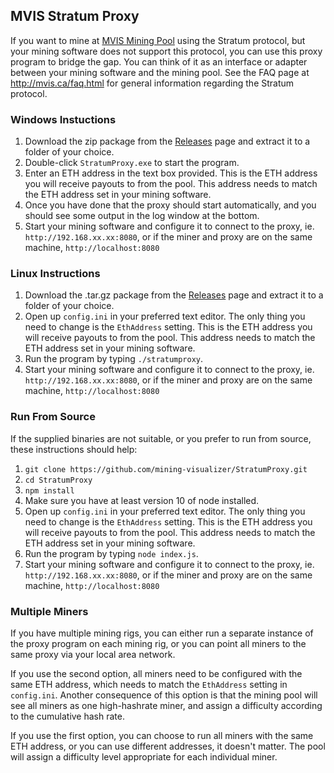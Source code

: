 ## MVIS Stratum Proxy ##

If you want to mine at [MVIS Mining Pool](http://mvis.ca) using the Stratum protocol, but your mining software does not support this protocol, you can use this proxy program to bridge the gap. You can think of it as an interface or adapter between your mining software and the mining pool.  See the FAQ page at http://mvis.ca/faq.html for general information regarding the Stratum protocol.


### Windows Instuctions

1. Download the zip package from the [Releases](https://github.com/mining-visualizer/StratumProxy/releases) page and extract it to a folder of your choice.
1. Double-click `StratumProxy.exe` to start the program.  
1. Enter an ETH address in the text box provided. This is the ETH address you will receive payouts to from the pool. This address needs to match the ETH address set in your mining software.
1. Once you have done that the proxy should start automatically, and you should see some output in the log window at the bottom.
1. Start your mining software and configure it to connect to the proxy, ie. `http://192.168.xx.xx:8080`, or if the miner and proxy are on the same machine, `http://localhost:8080`

### Linux Instructions

1. Download the .tar.gz package from the [Releases](https://github.com/mining-visualizer/StratumProxy/releases) page and extract it to a folder of your choice. 
2. Open up `config.ini` in your preferred text editor.  The only thing you need to change is the `EthAddress` setting.  This is the ETH address you will receive payouts to from the pool.  This address needs to match the ETH address set in your mining software.
3. Run the program by typing `./stratumproxy`.
4. Start your mining software and configure it to connect to the proxy, ie. `http://192.168.xx.xx:8080`, or if the miner and proxy are on the same machine, `http://localhost:8080`

### Run From Source

If the supplied binaries are not suitable, or you prefer to run from source, these instructions should help:

1. `git clone https://github.com/mining-visualizer/StratumProxy.git`
2. `cd StratumProxy`
3. `npm install`
4. Make sure you have at least version 10 of node installed.
5. Open up `config.ini` in your preferred text editor.  The only thing you need to change is the `EthAddress` setting.  This is the ETH address you will receive payouts to from the pool.  This address needs to match the ETH address set in your mining software.
3. Run the program by typing `node index.js`.
4. Start your mining software and configure it to connect to the proxy, ie. `http://192.168.xx.xx:8080`, or if the miner and proxy are on the same machine, `http://localhost:8080`



### Multiple Miners

If you have multiple mining rigs, you can either run a separate instance of the proxy program on each mining rig, or you can point all miners to the same proxy via your local area network. 

If you use the second option, all miners need to be configured with the same ETH address, which needs to match the `EthAddress` setting in `config.ini`.  Another consequence of this option is that the mining pool will see all miners as one high-hashrate miner, and assign a difficulty according to the cumulative hash rate.

If you use the first option, you can choose to run all miners with the same ETH address, or you can use different addresses, it doesn't matter. The pool will assign a difficulty level appropriate for each individual miner.
